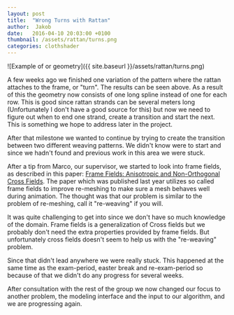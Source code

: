 ```yaml
---
layout: post
title:  "Wrong Turns with Rattan"
author:  Jakob
date:   2016-04-10 20:03:00 +0100
thumbnail: /assets/rattan/turns.png
categories: clothshader
---
```


![Example of or geometry]({{ site.baseurl }}/assets/rattan/turns.png)

A few weeks ago we finished one variation of the pattern where the rattan
attaches to the frame, or "turn". The results can be seen above. As a result of
this the geometry now consists of one long spline instead of one for each row.
This is good since rattan strands can be several meters long (Unfortunately
I don't have a good source for this) but now we need to figure out when to end
one strand, create a transition and start the next. This is something we hope
to address later in the project.

After that milestone we wanted to continue by trying to create the transition
between two different weaving patterns. We didn't know were to start and since
we hadn't found and previous work in this area we were stuck.

After a tip from Marco, our supervisor, we started to look into frame fields, as described in this paper: [Frame Fields: Anisotropic and Non-Orthogonal Cross Fields](http://cs.nyu.edu/~panozzo/papers/frame-fields-2014.pdf). The paper which was published
last year utilizes so called frame fields to improve re-meshing to make sure
a mesh behaves well during animation. The thought was that our problem is
similar to the problem of re-meshing, call it "re-weaving" if you will.

It was quite challenging to get into since we don't have so much knowledge of
the domain. Frame fields is a generalization of Cross fields but we probably
don't need the extra properties provided by frame fields. But unfortunately
cross fields doesn't seem to help us with the "re-weaving" problem.

Since that didn't lead anywhere we were really stuck. This happened at the
same time as the exam-period, easter break and re-exam-period so because of
that we didn't do any progress for several weeks.

After consultation with the rest of the group we now changed our focus to
another problem, the modeling interface and the input to our algorithm, and we
are progressing again.
